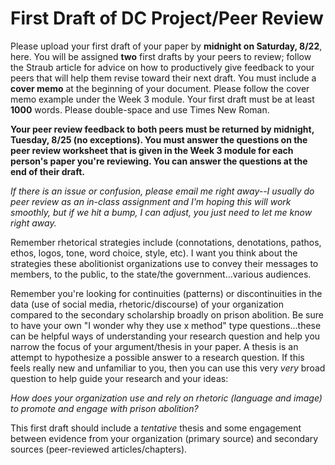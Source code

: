 # First Draft of DC Project/Peer Review

Please upload your first draft of your paper by **midnight on Saturday, 8/22**, here. You will be assigned **two** first drafts by your peers to review; follow the Straub article for advice on how to productively give feedback to your peers that will help them revise toward their next draft. You must include a **cover memo** at the beginning of your document. Please follow the cover memo example under the Week 3 module. Your first draft must be at least **1000** words. Please double-space and use Times New Roman. 

**Your peer review feedback to both peers must be returned by midnight, Tuesday, 8/25 (no exceptions). You must answer the questions on the peer review worksheet that is given in the Week 3 module for each person's paper you're reviewing. You can answer the questions at the end of their draft.**

*If there is an issue or confusion, please email me right away--I usually do peer review as an in-class assignment and I'm hoping this will work smoothly, but if we hit a bump, I can adjust, you just need to let me know right away.*

Remember rhetorical strategies include (connotations, denotations, pathos, ethos, logos, tone, word choice, style, etc). I want you think about the strategies these abolitionist organizations use to convey their messages to members, to the public, to the state/the government...various audiences. 

Remember you're looking for continuities (patterns) or discontinuities in the data (use of social media, rhetoric/discourse) of your organization compared to the secondary scholarship broadly on prison abolition. Be sure to have your own "I wonder why they use x method" type questions...these can be helpful ways of understanding your research question and help you narrow the focus of your argument/thesis in your paper. A thesis is an attempt to hypothesize a possible answer to a research question. If this feels really new and unfamiliar to you, then you can use this very *very* broad question to help guide your research and your ideas:

*How does your organization use and rely on rhetoric (language and image) to promote and engage with prison abolition?*

This first draft should include a *tentative* thesis and some engagement between evidence from your organization (primary source) and secondary sources (peer-reviewed articles/chapters). 